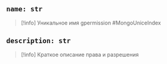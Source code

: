 ## `name: str`
> [!info] Уникальное имя gpermission #MongoUniceIndex 

## `description: str`
> [!info] Краткое описание права и разрешения

